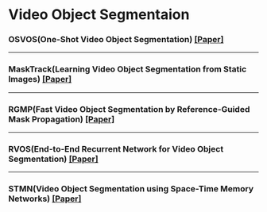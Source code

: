# Video Object Segmentaion
### OSVOS(One-Shot Video Object Segmentation) [[Paper]](https://arxiv.org/pdf/1611.05198.pdf)

----------------------------------------
### MaskTrack(Learning Video Object Segmentation from Static Images) [[Paper]](https://arxiv.org/pdf/1612.02646.pdf)

---------------------------------------
### RGMP(Fast Video Object Segmentation by Reference-Guided Mask Propagation) [[Paper]](https://openaccess.thecvf.com/content_cvpr_2018/papers/Oh_Fast_Video_Object_CVPR_2018_paper.pdf)

----------------------------------------
### RVOS(End-to-End Recurrent Network for Video Object Segmentation) [[Paper]](https://arxiv.org/pdf/1903.05612.pdf)

-----------------------------------------
### STMN(Video Object Segmentation using Space-Time Memory Networks) [[Paper]](https://arxiv.org/pdf/1904.00607.pdf)
